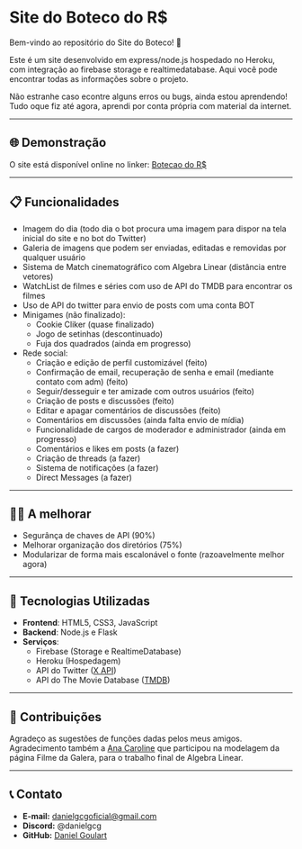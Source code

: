 # Site do Boteco do R$

Bem-vindo ao repositório do Site do Boteco! 🌟

Este é um site desenvolvido em express/node.js hospedado no Heroku, com integração ao firebase storage e realtimedatabase. Aqui você pode encontrar todas as informações sobre o projeto.

Não estranhe caso econtre alguns erros ou bugs, ainda estou aprendendo! Tudo oque fiz até agora, aprendi por conta própria com material da internet.

---

## 🌐 Demonstração

O site está disponível online no linker:
[Botecao do R$](https://www.botecors.me)

---

## 📋 Funcionalidades

- Imagem do dia (todo dia o bot procura uma imagem para dispor na tela inicial do site e no bot do Twitter)
- Galeria de imagens que podem ser enviadas, editadas e removidas por qualquer usuário
- Sistema de Match cinematográfico com Algebra Linear (distância entre vetores)
- WatchList de filmes e séries com uso de API do TMDB para encontrar os filmes
- Uso de API do twitter para envio de posts com uma conta BOT
- Minigames (não finalizado):
  - Cookie Cliker (quase finalizado)
  - Jogo de setinhas (descontinuado)
  - Fuja dos quadrados (ainda em progresso)
- Rede social:
  - Criação e edição de perfil customizável (feito)
  - Confirmação de email, recuperação de senha e email (mediante contato com adm) (feito)
  - Seguir/desseguir e ter amizade com outros usuários (feito)
  - Criação de posts e discussões (feito)
  - Editar e apagar comentários de discussões (feito)
  - Comentários em discussões (ainda falta envio de mídia)
  - Funcionalidade de cargos de moderador e administrador (ainda em progresso)
  - Comentários e likes em posts (a fazer)
  - Criação de threads (a fazer)
  - Sistema de notificações (a fazer)
  - Direct Messages (a fazer)

---

## 👨‍🏭 A melhorar

- Segurânça de chaves de API (90%)
- Melhorar organização dos diretórios (75%)
- Modularizar de forma mais escalonável o fonte (razoavelmente melhor agora)

---

## 🚀 Tecnologias Utilizadas

- **Frontend**: HTML5, CSS3, JavaScript
- **Backend**: Node.js e Flask
- **Serviços**:
  - Firebase (Storage e RealtimeDatabase)
  - Heroku (Hospedagem)
  - API do Twitter ([X API](https://developer.x.com/en/docs/x-api))
  - API do The Movie Database ([TMDB](https://www.themoviedb.org/))

---

## 🤝 Contribuições

Agradeço as sugestões de funções dadas pelos meus amigos.
Agradecimento também a [Ana Caroline](https://github.com/acarolls) que participou na modelagem
da página Filme da Galera, para o trabalho final de Algebra Linear.

---

## 📞 Contato

- **E-mail:** danielgcgoficial@gmail.com
- **Discord:** @danielgcg
- **GitHub:** [Daniel Goulart](https://github.com/danielgcg)

